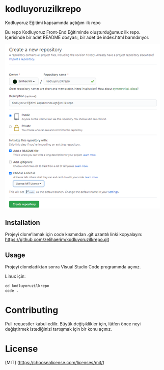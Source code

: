 # kodluyoruzilkrepo
Kodluyoruz Eğitimi kapsamında açtığım ilk repo <br>

Bu repo Kodluyoruz Front-End Eğitiminde oluşturduğumuz ilk repo. İçerisinde bir adet README dosyası, bir adet de index.html barındırıyor.<br>

![Creating my repository](create_repo.PNG)


## Installation
Projeyi clone'lamak için code kısmından .git uzantılı linki kopyalayın:
https://github.com/zelihaerim/kodluyoruzilkrepo.git

## Usage
Projeyi cloneladıktan sonra Visual Studio Code programında açınız.

Linux için:
```
cd kodluyoruzilkrepo
code .
```
# Contributing
Pull requestler kabul edilir. Büyük değişiklikler için, lütfen önce neyi değiştirmek istediğinizi tartışmak için bir konu açınız.<br>

# License
[MIT] (https://choosealicense.com/licenses/mit/) <br>
